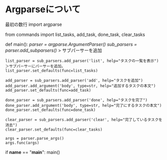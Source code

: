 # Argparseについて

最初の数行
import argparse

from commands import list_tasks, add_task, done_task, clear_tasks

def main():
    *parser = argparse.ArgumentParser()*
    *sub_parsers = parser.add_subparsers()* > サブパーサーを追加

    list_parser = sub_parsers.add_parser('list', help="タスクの一覧を表示")　＞サブパーサーにパーサーを追加。
    list_parser.set_defaults(func=list_tasks)

    add_parser = sub_parsers.add_parser('add', help="タスクを追加")
    add_parser.add_argument('body', type=str, help="追加するタスクの本文")
    add_parser.set_defaults(func=add_task)

    done_parser = sub_parsers.add_parser('done', help="タスクを完了")
    done_parser.add_argument('body', type=str, help="完了にするタスクの本文")
    done_parser.set_defaults(func=done_task)

    clear_parser = sub_parsers.add_parser('clear', help="完了しているタスクを消去")
    clear_parser.set_defaults(func=clear_tasks)

    args = parser.parse_args()
    args.func(args)


if __name__ == "__main__":
    main()

